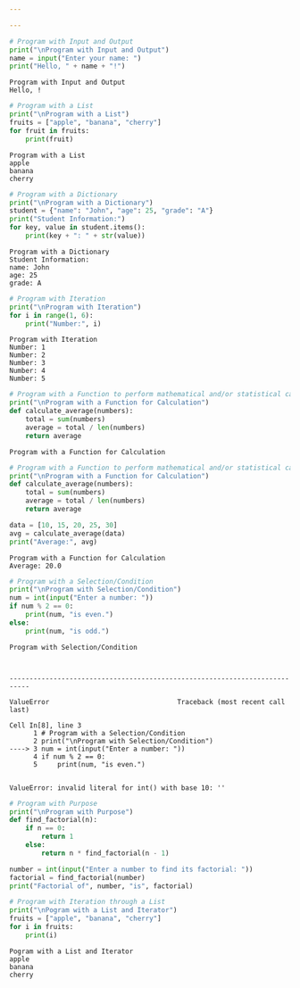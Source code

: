 ```yaml
---

---
```


```python
# Program with Input and Output
print("\nProgram with Input and Output")
name = input("Enter your name: ")
print("Hello, " + name + "!")
```

    
    Program with Input and Output
    Hello, !



```python
# Program with a List
print("\nProgram with a List")
fruits = ["apple", "banana", "cherry"]
for fruit in fruits:
    print(fruit)
```

    
    Program with a List
    apple
    banana
    cherry



```python
# Program with a Dictionary
print("\nProgram with a Dictionary")
student = {"name": "John", "age": 25, "grade": "A"}
print("Student Information:")
for key, value in student.items():
    print(key + ": " + str(value))
```

    
    Program with a Dictionary
    Student Information:
    name: John
    age: 25
    grade: A



```python
# Program with Iteration
print("\nProgram with Iteration")
for i in range(1, 6):
    print("Number:", i)
```

    
    Program with Iteration
    Number: 1
    Number: 2
    Number: 3
    Number: 4
    Number: 5



```python
# Program with a Function to perform mathematical and/or statistical calculations
print("\nProgram with a Function for Calculation")
def calculate_average(numbers):
    total = sum(numbers)
    average = total / len(numbers)
    return average
```

    
    Program with a Function for Calculation



```python
# Program with a Function to perform mathematical and/or statistical calculations
print("\nProgram with a Function for Calculation")
def calculate_average(numbers):
    total = sum(numbers)
    average = total / len(numbers)
    return average

data = [10, 15, 20, 25, 30]
avg = calculate_average(data)
print("Average:", avg)
```

    
    Program with a Function for Calculation
    Average: 20.0



```python
# Program with a Selection/Condition
print("\nProgram with Selection/Condition")
num = int(input("Enter a number: "))
if num % 2 == 0:
    print(num, "is even.")
else:
    print(num, "is odd.")
```

    
    Program with Selection/Condition



    ---------------------------------------------------------------------------

    ValueError                                Traceback (most recent call last)

    Cell In[8], line 3
          1 # Program with a Selection/Condition
          2 print("\nProgram with Selection/Condition")
    ----> 3 num = int(input("Enter a number: "))
          4 if num % 2 == 0:
          5     print(num, "is even.")


    ValueError: invalid literal for int() with base 10: ''



```python
# Program with Purpose
print("\nProgram with Purpose")
def find_factorial(n):
    if n == 0:
        return 1
    else:
        return n * find_factorial(n - 1)

number = int(input("Enter a number to find its factorial: "))
factorial = find_factorial(number)
print("Factorial of", number, "is", factorial)
```


```python
# Program with Iteration through a List
print("\nPogram with a List and Iterator")
fruits = ["apple", "banana", "cherry"]
for i in fruits:
    print(i)
```

    
    Pogram with a List and Iterator
    apple
    banana
    cherry

